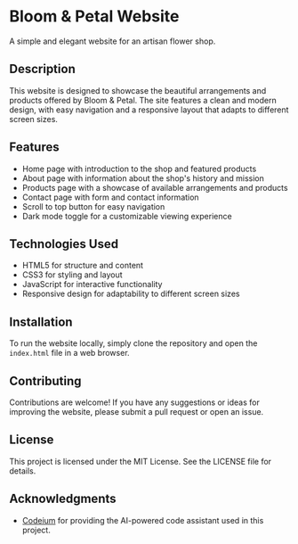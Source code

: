 # Bloom & Petal Website

A simple and elegant website for an artisan flower shop.

## Description

This website is designed to showcase the beautiful arrangements and products offered by Bloom & Petal. The site features a clean and modern design, with easy navigation and a responsive layout that adapts to different screen sizes.

## Features

* Home page with introduction to the shop and featured products
* About page with information about the shop's history and mission
* Products page with a showcase of available arrangements and products
* Contact page with form and contact information
* Scroll to top button for easy navigation
* Dark mode toggle for a customizable viewing experience

## Technologies Used

* HTML5 for structure and content
* CSS3 for styling and layout
* JavaScript for interactive functionality
* Responsive design for adaptability to different screen sizes

## Installation

To run the website locally, simply clone the repository and open the `index.html` file in a web browser.

## Contributing

Contributions are welcome! If you have any suggestions or ideas for improving the website, please submit a pull request or open an issue.

## License

This project is licensed under the MIT License. See the LICENSE file for details.

## Acknowledgments

* [Codeium](https://codeium.com) for providing the AI-powered code assistant used in this project.